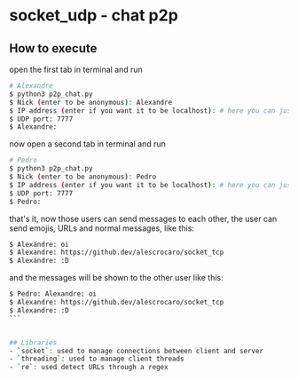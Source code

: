 # socket_udp - chat p2p

## How to execute
open the first tab in terminal and run
```bash
# Alexandre
$ python3 p2p_chat.py
$ Nick (enter to be anonymous): Alexandre
$ IP address (enter if you want it to be localhost): # here you can just press enter 
$ UDP port: 7777
$ Alexandre: 
```

now open a second tab in terminal and run
```bash
# Pedro
$ python3 p2p_chat.py
$ Nick (enter to be anonymous): Pedro
$ IP address (enter if you want it to be localhost): # here you can just press enter 
$ UDP port: 7777
$ Pedro: 
```

that's it, now those users can send messages to each other, the user can send emojis, URLs and normal messages, like this:
```bash
$ Alexandre: oi
$ Alexandre: https://github.dev/alescrocaro/socket_tcp
$ Alexandre: :D
```

and the messages will be shown to the other user like this:
````bash
$ Pedro: Alexandre: oi
$ Alexandre: https://github.dev/alescrocaro/socket_tcp
$ Alexandre: :D
```


## Libraries
- `socket`: used to manage connections between client and server
- `threading`: used to manage client threads
- `re`: used detect URLs through a regex
